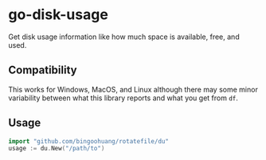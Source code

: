 # go-disk-usage

Get disk usage information like how much space is available, free, and used.

## Compatibility

This works for Windows, MacOS, and Linux although there may some minor variability between what this library reports and
what you get from `df`.

## Usage

```go
import "github.com/bingoohuang/rotatefile/du"
usage := du.New("/path/to")
```
